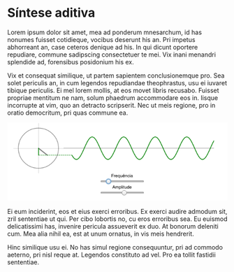 # Síntese aditiva

Lorem ipsum dolor sit amet, mea ad ponderum mnesarchum, id has nonumes fuisset cotidieque, vocibus deserunt his an. Pri impetus abhorreant an, case ceteros denique ad his. In qui dicunt oportere repudiare, commune sadipscing consectetuer te mei. Vix inani menandri splendide ad, forensibus posidonium his ex.

Vix et consequat similique, ut partem sapientem conclusionemque pro. Sea solet periculis an, in cum legendos repudiandae theophrastus, usu ei iuvaret tibique periculis. Ei mel lorem mollis, at eos movet libris recusabo. Fuisset propriae mentitum ne nam, solum phaedrum accommodare eos in. Iisque incorrupte at vim, quo an detracto scripserit. Nec ut meis regione, pro in oratio democritum, pri quas commune ea.

![](sin.png)

Ei eum inciderint, eos et eius exerci erroribus. Ex exerci audire admodum sit, zril sententiae ut qui. Per cibo lobortis no, cu eros erroribus sea. Eu euismod delicatissimi has, invenire pericula assueverit ex duo. At bonorum deleniti cum. Mea alia nihil ea, est at unum ornatus, in vis meis hendrerit.

Hinc similique usu ei. No has simul regione consequuntur, pri ad commodo aeterno, pri nisl reque at. Legendos constituto ad vel. Pro ea tollit fastidii sententiae.